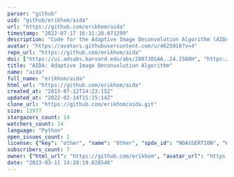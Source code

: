 ```yaml
---
parser: "github"
uid: "github/erikhom/aida"
url: "https://github.com/erikhom/aida"
timestamp: "2022-07-17 16:31:20.071299"
description: "Code for the Adaptive Image Deconvolution Algorithm (AIDA) of Hom et al. (2007) J. Opt. Soc. Amer. A"
avatar: "https://avatars.githubusercontent.com/u/4625918?v=4"
repo_url: "https://github.com/erikhom/aida"
doi: ["https://ui.adsabs.harvard.edu/abs/2007JOSAA..24.1580H", "https://ui.adsabs.harvard.edu/abs/2013ascl.soft10003H/abstract"]
title: "AIDA: Adaptive Image Deconvolution Algorithm"
name: "aida"
full_name: "erikhom/aida"
html_url: "https://github.com/erikhom/aida"
created_at: "2013-07-12T14:23:15Z"
updated_at: "2022-02-14T15:15:14Z"
clone_url: "https://github.com/erikhom/aida.git"
size: 13977
stargazers_count: 14
watchers_count: 14
language: "Python"
open_issues_count: 1
license: {"key": "other", "name": "Other", "spdx_id": "NOASSERTION", "url": null, "node_id": "MDc6TGljZW5zZTA="}
subscribers_count: 7
owner: {"html_url": "https://github.com/erikhom", "avatar_url": "https://avatars.githubusercontent.com/u/4625918?v=4", "login": "erikhom", "type": "User"}
date: "2023-03-11 14:20:19.828546"
---
```

